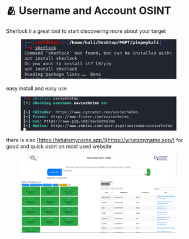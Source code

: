 # 🫂 Username and Account OSINT

Sherlock  il a great tool to start discovering more about your target

<figure><img src="../../../../.gitbook/assets/image (168).png" alt=""><figcaption></figcaption></figure>

easy install and easy use

<figure><img src="../../../../.gitbook/assets/image (169).png" alt=""><figcaption></figcaption></figure>

there is also [https://whatsmyname.app/](https://whatsmyname.app/) for good and quick osint on most used website&#x20;

<figure><img src="../../../../.gitbook/assets/image (170).png" alt=""><figcaption></figcaption></figure>
